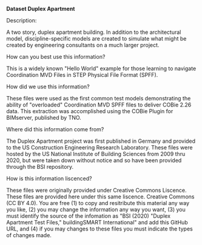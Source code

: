 
**Dataset Duplex Apartment**

Description:

A two story, duplex apartment building. In addition to the architectural model, discipline-specific models are created to simulate what might be created by engineering consultants on a much larger project. 

How can you best use this information?

This is a widely known "Hello World" example for those  learning to navigate Coordination MVD Files in STEP Physical File Format (SPFF).

How did we use this information?

These files were used as the first common test models demonstrating the ability of "overloaded" Coordination MVD SPFF files to deliver COBie 2.26 data. This extraction was accomplished using the COBie Plugin for BIMserver, published by TNO. 

Where did this information come from?

The Duplex Apartment project was first published in Germany and provided to the US Construction Engineering Research Laboratory. These files were hosted by the US National Institute of Building Sciences from 2009 thru 2020, but were taken down without notice and so have been provided through the BSI repository.

How is this information liscenced?

These files were originally provided under Creative Commons Liscence. These files are provided here under this same liscence. Creative Commons (CC BY 4.0). You are free (1) to copy and resitribute this material any way you like, (2) you may change the information any way you want, (3) you must identify the source of the infomation as "BSI (2020) "Duplex Apartment Test Files," buildingSMART International" and add this GitHub URL, and (4) if you may changes to these files you must indicate the types of changes made.
